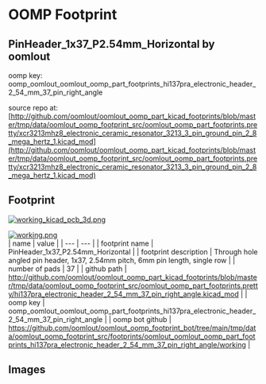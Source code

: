 # OOMP Footprint  
## PinHeader_1x37_P2.54mm_Horizontal  by oomlout  
  
oomp key: oomp_oomlout_oomlout_oomp_part_footprints_hi137pra_electronic_header_2_54_mm_37_pin_right_angle  
  
source repo at: [http://github.com/oomlout/oomlout_oomp_part_kicad_footprints/blob/master/tmp/data/oomlout_oomp_footprint_src/oomlout_oomp_part_footprints.pretty/xcr3213mhz8_electronic_ceramic_resonator_3213_3_pin_ground_pin_2_8_mega_hertz_1.kicad_mod](http://github.com/oomlout/oomlout_oomp_part_kicad_footprints/blob/master/tmp/data/oomlout_oomp_footprint_src/oomlout_oomp_part_footprints.pretty/xcr3213mhz8_electronic_ceramic_resonator_3213_3_pin_ground_pin_2_8_mega_hertz_1.kicad_mod)  
## Footprint  
  
[![working_kicad_pcb_3d.png](working_kicad_pcb_3d_600.png)](working_kicad_pcb_3d.png)  
  
[![working.png](working_600.png)](working.png)  
| name | value | 
| --- | --- | 
| footprint name | PinHeader_1x37_P2.54mm_Horizontal | 
| footprint description | Through hole angled pin header, 1x37, 2.54mm pitch, 6mm pin length, single row | 
| number of pads | 37 | 
| github path | http://github.com/oomlout/oomlout_oomp_part_kicad_footprints/blob/master/tmp/data/oomlout_oomp_footprint_src/oomlout_oomp_part_footprints.pretty/hi137pra_electronic_header_2_54_mm_37_pin_right_angle.kicad_mod | 
| oomp key | oomp_oomlout_oomlout_oomp_part_footprints_hi137pra_electronic_header_2_54_mm_37_pin_right_angle | 
| oomp bot github | https://github.com/oomlout/oomlout_oomp_footprint_bot/tree/main/tmp/data/oomlout_oomp_footprint_src/footprints/oomlout_oomlout_oomp_part_footprints_hi137pra_electronic_header_2_54_mm_37_pin_right_angle/working | 
## Images  
